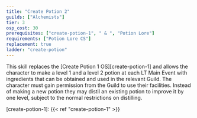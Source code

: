 ```yaml
---
title: "Create Potion 2"
guilds: ["Alchemists"]
tier: 3
osp_cost: 30
prerequisites: ["create-potion-1", " & ", "Potion Lore"]
requirements: ["Potion Lore CS"]
replacement: true
ladder: "create-potion"
---
```

This skill replaces the [Create Potion 1 OS][create-potion-1] and allows the character to make a level 1 and a level 2 potion at each LT Main Event with ingredients that can be obtained and used in the relevant Guild. The character must gain permission from the Guild to use their facilities. Instead of making a new potion they may distil an existing potion to improve it by one level, subject to the normal restrictions on distilling.

[create-potion-1]: {{< ref "create-potion-1" >}}